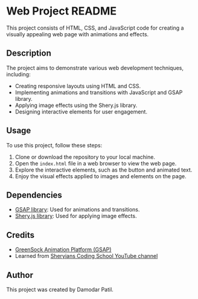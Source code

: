 # Web Project README

This project consists of HTML, CSS, and JavaScript code for creating a visually appealing web page with animations and effects.

## Description

The project aims to demonstrate various web development techniques, including:

- Creating responsive layouts using HTML and CSS.
- Implementing animations and transitions with JavaScript and GSAP library.
- Applying image effects using the Shery.js library.
- Designing interactive elements for user engagement.

## Usage

To use this project, follow these steps:

1. Clone or download the repository to your local machine.
2. Open the `index.html` file in a web browser to view the web page.
3. Explore the interactive elements, such as the button and animated text.
4. Enjoy the visual effects applied to images and elements on the page.

## Dependencies

- [GSAP library](https://github.com/greensock/GSAP.git): Used for animations and transitions.
- [Shery.js library](https://www.npmjs.com/package/sheryjs): Used for applying image effects.

## Credits

- [GreenSock Animation Platform (GSAP)](https://greensock.com/gsap/)
- Learned from [Sheryians Coding School YouTube channel](https://www.youtube.com/@thesheryianscodingschool)

## Author

This project was created by Damodar Patil.
